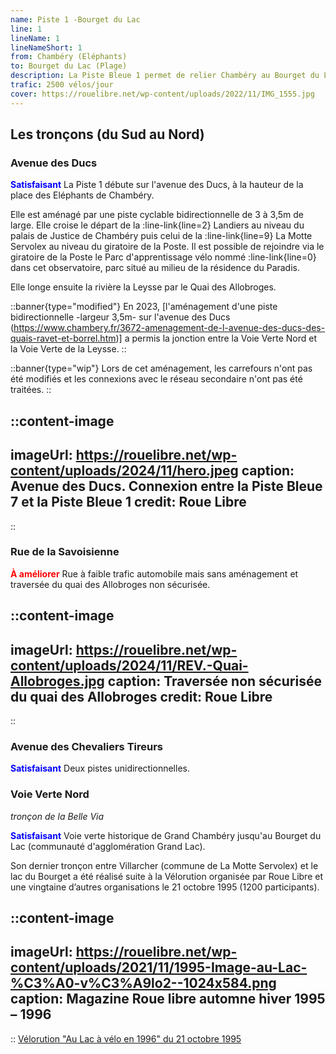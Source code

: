```yaml
---
name: Piste 1 -Bourget du Lac
line: 1
lineName: 1
lineNameShort: 1
from: Chambéry (Eléphants)
to: Bourget du Lac (Plage)
description: La Piste Bleue 1 permet de relier Chambéry au Bourget du Lac par la voie verte Nord - Belle Via (ex V63). Cette ligne a la particularité d'accueillir le trafic vélo le plus élevé d'agglomération au niveau du compteur du palais de justice de Chambéry.
trafic: 2500 vélos/jour
cover: https://rouelibre.net/wp-content/uploads/2022/11/IMG_1555.jpg
---
```


## Les tronçons (du Sud au Nord)

### Avenue des Ducs

<span style="color:blue;font-weight:bold">Satisfaisant</span> La Piste 1 débute sur l'avenue des Ducs, à la hauteur de la place des Eléphants de Chambéry.

Elle est aménagé par une piste cyclable bidirectionnelle de 3 à 3,5m de large. Elle croise le départ de la :line-link{line=2} Landiers au niveau du palais de Justice de Chambéry puis celui de la :line-link{line=9} La Motte Servolex au niveau du giratoire de la Poste.
Il est possible de rejoindre via le giratoire de la Poste le Parc d'apprentissage vélo nommé :line-link{line=0} dans cet observatoire, parc situé au milieu de la résidence du Paradis. 

Elle longe ensuite la rivière la Leysse par le Quai des Allobroges.

::banner{type="modified"}
En 2023, [l'aménagement d'une piste bidirectionnelle -largeur 3,5m- sur l'avenue des Ducs (https://www.chambery.fr/3672-amenagement-de-l-avenue-des-ducs-des-quais-ravet-et-borrel.htm)] a permis la jonction entre la Voie Verte Nord et la Voie Verte de la Leysse.
::

::banner{type="wip"}
Lors de cet aménagement, les carrefours n'ont pas été modifiés et les connexions avec le réseau secondaire n'ont pas été traitées.
::

::content-image
---
imageUrl: https://rouelibre.net/wp-content/uploads/2024/11/hero.jpeg
caption: Avenue des Ducs. Connexion entre la Piste Bleue 7 et la Piste Bleue 1
credit: Roue Libre
---
::


### Rue de la Savoisienne

<span style="color:red;font-weight:bold">À améliorer</span> Rue à faible trafic automobile mais sans aménagement et traversée du quai des Allobroges non sécurisée.

::content-image
---
imageUrl: https://rouelibre.net/wp-content/uploads/2024/11/REV.-Quai-Allobroges.jpg
caption: Traversée non sécurisée du quai des Allobroges
credit: Roue Libre
---
::

### Avenue des Chevaliers Tireurs
<span style="color:blue;font-weight:bold">Satisfaisant</span> Deux pistes unidirectionnelles.

### Voie Verte Nord
*tronçon de la Belle Via*

<span style="color:blue;font-weight:bold">Satisfaisant</span> Voie verte historique de Grand Chambéry jusqu'au Bourget du Lac (communauté d'agglomération Grand Lac).

Son dernier tronçon entre Villarcher (commune de La Motte Servolex) et le lac du Bourget a été réalisé suite à la Vélorution organisée par Roue Libre et une vingtaine d’autres organisations le 21 octobre 1995 (1200 participants). 

::content-image
---
imageUrl: https://rouelibre.net/wp-content/uploads/2021/11/1995-Image-au-Lac-%C3%A0-v%C3%A9lo2--1024x584.png
caption: Magazine Roue libre automne hiver 1995 – 1996
---
::
[Vélorution "Au Lac à vélo en 1996" du 21 octobre 1995](https://rouelibre.net/2021/08/04/21-octobre-1995-velorution-au-lac-a-velo-en-96/)